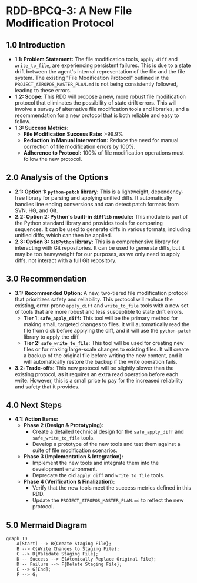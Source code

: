 # RDD-BPCQ-3: A New File Modification Protocol

## 1.0 Introduction
*   **1.1: Problem Statement:** The file modification tools, `apply_diff` and `write_to_file`, are experiencing persistent failures. This is due to a state drift between the agent's internal representation of the file and the file system. The existing "File Modification Protocol" outlined in the `PROJECT_ATROPOS_MASTER_PLAN.md` is not being consistently followed, leading to these errors.
*   **1.2: Scope:** This RDD will propose a new, more robust file modification protocol that eliminates the possibility of state drift errors. This will involve a survey of alternative file modification tools and libraries, and a recommendation for a new protocol that is both reliable and easy to follow.
*   **1.3: Success Metrics:**
    *   **File Modification Success Rate:** >99.9%
    *   **Reduction in Manual Intervention:** Reduce the need for manual correction of file modification errors by 100%.
    *   **Adherence to Protocol:** 100% of file modification operations must follow the new protocol.

## 2.0 Analysis of the Options
*   **2.1: Option 1: `python-patch` library:** This is a lightweight, dependency-free library for parsing and applying unified diffs. It automatically handles line ending conversions and can detect patch formats from SVN, HG, and Git.
*   **2.2: Option 2: Python's built-in `difflib` module:** This module is part of the Python standard library and provides tools for comparing sequences. It can be used to generate diffs in various formats, including unified diffs, which can then be applied.
*   **2.3: Option 3: `GitPython` library:** This is a comprehensive library for interacting with Git repositories. It can be used to generate diffs, but it may be too heavyweight for our purposes, as we only need to apply diffs, not interact with a full Git repository.

## 3.0 Recommendation
*   **3.1: Recommended Option:** A new, two-tiered file modification protocol that prioritizes safety and reliability. This protocol will replace the existing, error-prone `apply_diff` and `write_to_file` tools with a new set of tools that are more robust and less susceptible to state drift errors.
    *   **Tier 1: `safe_apply_diff`:** This tool will be the primary method for making small, targeted changes to files. It will automatically read the file from disk before applying the diff, and it will use the `python-patch` library to apply the diff.
    *   **Tier 2: `safe_write_to_file`:** This tool will be used for creating new files or for making large-scale changes to existing files. It will create a backup of the original file before writing the new content, and it will automatically restore the backup if the write operation fails.
*   **3.2: Trade-offs:** This new protocol will be slightly slower than the existing protocol, as it requires an extra read operation before each write. However, this is a small price to pay for the increased reliability and safety that it provides.

## 4.0 Next Steps
*   **4.1: Action Items:**
    *   **Phase 2 (Design & Prototyping):**
        *   Create a detailed technical design for the `safe_apply_diff` and `safe_write_to_file` tools.
        *   Develop a prototype of the new tools and test them against a suite of file modification scenarios.
    *   **Phase 3 (Implementation & Integration):**
        *   Implement the new tools and integrate them into the development environment.
        *   Deprecate the old `apply_diff` and `write_to_file` tools.
    *   **Phase 4 (Verification & Finalization):**
        *   Verify that the new tools meet the success metrics defined in this RDD.
        *   Update the `PROJECT_ATROPOS_MASTER_PLAN.md` to reflect the new protocol.
## 5.0 Mermaid Diagram
```mermaid
graph TD
    A[Start] --> B{Create Staging File};
    B --> C{Write Changes to Staging File};
    C --> D{Validate Staging File};
    D -- Success --> E{Atomically Replace Original File};
    D -- Failure --> F{Delete Staging File};
    E --> G[End];
    F --> G;
```